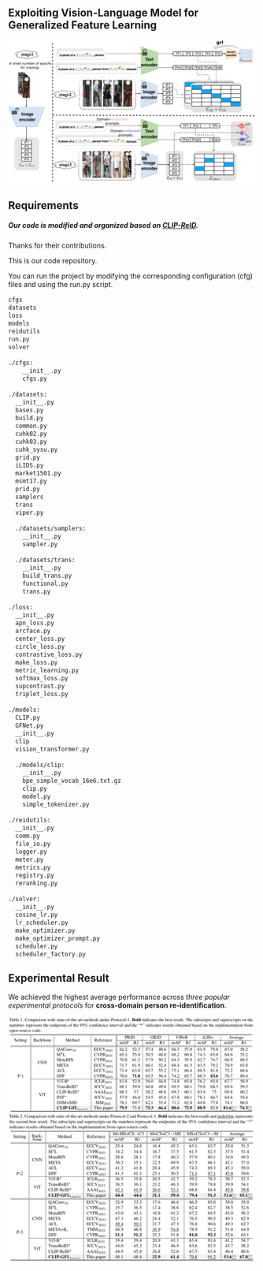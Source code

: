 ## Exploiting Vision-Language Model for Generalized Feature Learning



![Pipeline](figures/f2.png)



## Requirements

##### Our code is modified and organized based on [CLIP-ReID](https://github.com/Syliz517/CLIP-ReID).

Thanks for their contributions.

This is our code repository.

 You can run the project by modifying the corresponding configuration (cfg) files and using the run.py script.

```shell
cfgs
datasets
loss
models
reidutils
run.py
solver

./cfgs:
	__init__.py
	cfgs.py

./datasets:
  __init__.py
  bases.py
  build.py
  common.py
  cuhk02.py
  cuhk03.py
  cuhk_sysu.py
  grid.py
  iLIDS.py
  market1501.py
  msmt17.py
  prid.py
  samplers
  trans
  viper.py

  ./datasets/samplers:
    __init__.py
    sampler.py

  ./datasets/trans:
    __init__.py
    build_trans.py
    functional.py
    trans.py

./loss:
  __init__.py
  apn_loss.py
  arcface.py
  center_loss.py
  circle_loss.py
  contrastive_loss.py
  make_loss.py
  metric_learning.py
  softmax_loss.py
  supcontrast.py
  triplet_loss.py

./models:
  CLIP.py
  GFNet.py
  __init__.py
  clip
  vision_transformer.py

  ./models/clip:
    __init__.py
    bpe_simple_vocab_16e6.txt.gz
    clip.py
    model.py
    simple_tokenizer.py

./reidutils:
  __init__.py
  comm.py
  file_io.py
  logger.py
  meter.py
  metrics.py
  registry.py
  reranking.py

./solver:
  __init__.py
  cosine_lr.py
  lr_scheduler.py
  make_optimizer.py
  make_optimizer_prompt.py
  scheduler.py
  scheduler_factory.py
```





## Experimental Result

We achieved the highest average performance across *three popular  experimental protocols* for **cross-domain person re-identification**.

![results](figures/experiment.png)







